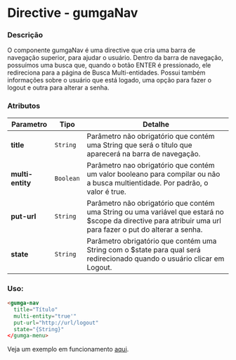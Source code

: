 # Directive - gumgaNav

### Descrição
O componente gumgaNav é uma directive que cria uma barra de navegação superior, para ajudar o usuário. Dentro da barra de navegação, possuímos uma busca que, quando o botão ENTER é pressionado, ele redireciona para a página de Busca Multi-entidades. Possui também informações sobre o usuário que está logado, uma opção para fazer o logout e outra para alterar a senha.

### Atributos

| Parametro | Tipo | Detalhe |
| --- | --- | --- |
| **title** | `String` | Parâmetro não obrigatório que contém uma String que será o título que aparecerá na barra de navegação. |
| **multi-entity** | `Boolean` | Parâmetro nao obrigatório que contém um valor booleano para compilar ou não a busca multientidade. Por padrão, o valor é true. |
| **put-url** | `String` | Parâmetro não obrigatório que contém uma String ou uma variável que estará no $scope da directive para atribuir uma url para fazer o put do alterar a senha. |
| **state** | `String` | Parâmetro obrigatório que contém uma String com o $state para qual será redirecionado quando o usuário clicar em Logout. |

### Uso:
```html
<gumga-nav
  title="Título"
  multi-entity="true'"
  put-url="http://url/logout"
  state="{String}"
</gumga-menu>
```

Veja um exemplo em funcionamento [aqui](http://embed.plnkr.co/PeJHAS6viutuekw614ZL/preview).
